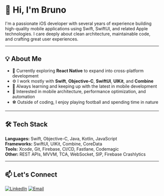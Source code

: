 # 👋 Hi, I'm Bruno

I'm a passionate iOS developer with several years of experience building high-quality mobile applications using Swift, SwiftUI, and related Apple technologies. I care deeply about clean architecture, maintainable code, and crafting great user experiences.

---

## 💡 About Me

- 🔭 Currently exploring **React Native** to expand into cross-platform development
- ⚙️ I work mostly with **Swift**, **Objective-C**, **SwiftUI**, **UIKit**, and **Combine**
- 🧠 Always learning and keeping up with the latest in mobile development
- 🌱 Interested in mobile architecture, performance optimization, and automation
- ⚽ Outside of coding, I enjoy playing football and spending time in nature

---

## 🛠️ Tech Stack

**Languages:** Swift, Objective-C, Java, Kotlin, JavaScript  
**Frameworks:** SwiftUI, UIKit, Combine, CoreData  
**Tools:** Xcode, Git, Firebase, CI/CD, Fastlane, Codemagic  
**Other:** REST APIs, MVVM, TCA, WebSocket, SIP, Firebase Crashlytics

---


## 📫 Let's Connect

[![LinkedIn](https://img.shields.io/badge/-LinkedIn-blue?style=flat&logo=linkedin&logoColor=white)]([https://linkedin.com/in/your-link](https://www.linkedin.com/in/brunofrani/))
[![Email](https://img.shields.io/badge/-Email-D14836?style=flat&logo=gmail&logoColor=white)](mailto:brunofrani@outlook.com)

